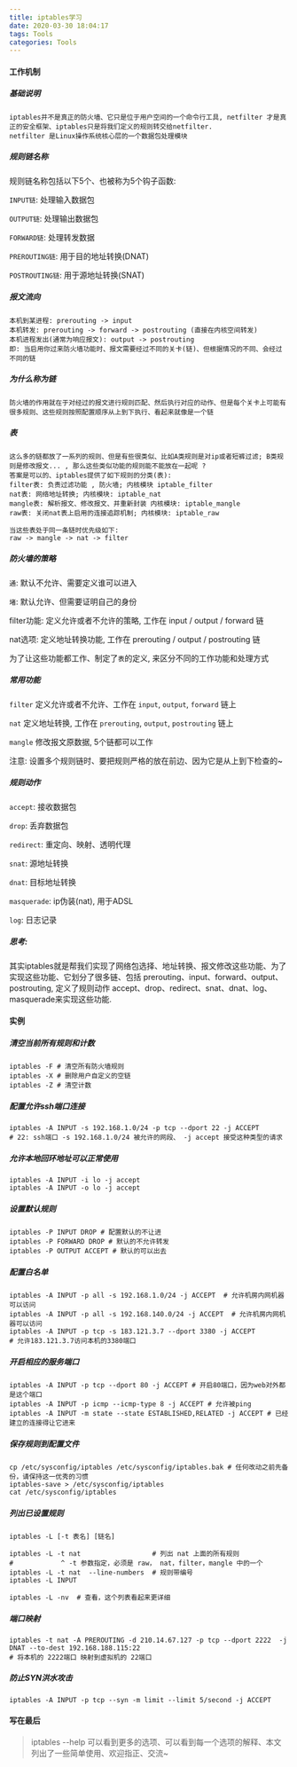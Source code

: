 ```yaml
---
title: iptables学习
date: 2020-03-30 18:04:17
tags: Tools
categories: Tools
---
```




#### 工作机制

##### 基础说明

```
iptables并不是真正的防火墙、它只是位于用户空间的一个命令行工具, netfilter 才是真正的安全框架、iptables只是将我们定义的规则转交给netfilter. 
netfilter 是Linux操作系统核心层的一个数据包处理模块
```



##### 规则链名称

规则链名称包括以下5个、也被称为5个钩子函数:

`INPUT链`: 处理输入数据包

`OUTPUT链`: 处理输出数据包

`FORWARD链`: 处理转发数据

`PREROUTING链`: 用于目的地址转换(DNAT)

`POSTROUTING链`: 用于源地址转换(SNAT)



##### 报文流向

```
本机到某进程: prerouting -> input
本机转发: prerouting -> forward -> postrouting (直接在内核空间转发)
本机进程发出(通常为响应报文): output -> postrouting
即: 当启用你过来防火墙功能时、报文需要经过不同的关卡(链)、但根据情况的不同、会经过不同的链
```



##### 为什么称为链

```
防火墙的作用就在于对经过的报文进行规则匹配、然后执行对应的动作、但是每个关卡上可能有很多规则、这些规则按照配置顺序从上到下执行、看起来就像是一个链
```



##### 表

```
这么多的链都放了一系列的规则、但是有些很类似、比如A类规则是对ip或者短裤过滤; B类规则是修改报文... , 那么这些类似功能的规则能不能放在一起呢 ?
答案是可以的、iptables提供了如下规则的分类(表):
filter表: 负责过滤功能 , 防火墙; 内核模块 iptable_filter
nat表: 网络地址转换; 内核模块: iptable_nat
mangle表: 解析报文、修改报文、并重新封装 内核模块: iptable_mangle
raw表: 关闭nat表上启用的连接追踪机制; 内核模块: iptable_raw

当这些表处于同一条链时优先级如下:
raw -> mangle -> nat -> filter
```



##### 防火墙的策略

`通`: 默认不允许、需要定义谁可以进入

`堵`: 默认允许、但需要证明自己的身份

filter功能: 定义允许或者不允许的策略, 工作在 input / output / forward 链

nat选项: 定义地址转换功能, 工作在 prerouting / output / postrouting 链

为了让这些功能都工作、制定了`表`的定义, 来区分不同的工作功能和处理方式



##### 常用功能

`filter` 定义允许或者不允许、工作在 `input`, `output`, `forward` 链上

`nat` 定义地址转换, 工作在 `prerouting`, ` output `, `postrouting` 链上

`mangle` 修改报文原数据, 5个链都可以工作

注意: 设置多个规则链时、要把规则严格的放在前边、因为它是从上到下检查的~



##### 规则动作

`accept`: 接收数据包

`drop`: 丢弃数据包

`redirect`: 重定向、映射、透明代理

`snat`: 源地址转换

`dnat`: 目标地址转换

`masquerade`: ip伪装(nat), 用于ADSL

`log`: 日志记录



##### 思考:

其实iptables就是帮我们实现了网络包选择、地址转换、报文修改这些功能、为了实现这些功能、它划分了很多链、包括 prerouting、input、forward、output、postrouting, 定义了规则动作 accept、drop、redirect、snat、dnat、log、masquerade来实现这些功能.



#### 实例

##### 清空当前所有规则和计数

```
iptables -F # 清空所有防火墙规则
iptables -X # 删除用户自定义的空链
iptables -Z # 清空计数
```

##### 配置允许ssh端口连接

```
iptables -A INPUT -s 192.168.1.0/24 -p tcp --dport 22 -j ACCEPT
# 22: ssh端口 -s 192.168.1.0/24 被允许的网段、 -j accept 接受这种类型的请求
```



##### 允许本地回环地址可以正常使用

```
iptables -A INPUT -i lo -j accept
iptables -A INPUT -o lo -j accept
```



##### 设置默认规则

```
iptables -P INPUT DROP # 配置默认的不让进
iptables -P FORWARD DROP # 默认的不允许转发
iptables -P OUTPUT ACCEPT # 默认的可以出去
```



##### 配置白名单

```
iptables -A INPUT -p all -s 192.168.1.0/24 -j ACCEPT  # 允许机房内网机器可以访问
iptables -A INPUT -p all -s 192.168.140.0/24 -j ACCEPT  # 允许机房内网机器可以访问
iptables -A INPUT -p tcp -s 183.121.3.7 --dport 3380 -j ACCEPT 
# 允许183.121.3.7访问本机的3380端口
```



##### 开启相应的服务端口

```
iptables -A INPUT -p tcp --dport 80 -j ACCEPT # 开启80端口，因为web对外都是这个端口
iptables -A INPUT -p icmp --icmp-type 8 -j ACCEPT # 允许被ping
iptables -A INPUT -m state --state ESTABLISHED,RELATED -j ACCEPT # 已经建立的连接得让它进来
```



##### 保存规则到配置文件

```
cp /etc/sysconfig/iptables /etc/sysconfig/iptables.bak # 任何改动之前先备份，请保持这一优秀的习惯
iptables-save > /etc/sysconfig/iptables
cat /etc/sysconfig/iptables
```



##### 列出已设置规则

```
iptables -L [-t 表名] [链名]

iptables -L -t nat                  # 列出 nat 上面的所有规则
#            ^ -t 参数指定，必须是 raw， nat，filter，mangle 中的一个
iptables -L -t nat  --line-numbers  # 规则带编号
iptables -L INPUT

iptables -L -nv  # 查看，这个列表看起来更详细
```



##### 端口映射

````
iptables -t nat -A PREROUTING -d 210.14.67.127 -p tcp --dport 2222  -j DNAT --to-dest 192.168.188.115:22
# 将本机的 2222端口 映射到虚拟机的 22端口
````



##### 防止SYN洪水攻击

```
iptables -A INPUT -p tcp --syn -m limit --limit 5/second -j ACCEPT
```



#### 写在最后

> iptables --help 可以看到更多的选项、可以看到每一个选项的解释、本文列出了一些简单使用、欢迎指正、交流~